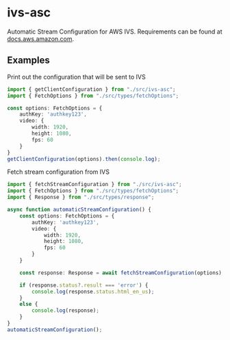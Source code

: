 # ivs-asc
Automatic Stream Configuration for AWS IVS. Requirements can be found at [docs.aws.amazon.com](https://docs.aws.amazon.com/ivs/latest/LowLatencyUserGuide/multitrack-video-sw-integration.html#multitrack-video-sw-integration-auto-stream).

## Examples
Print out the configuration that will be sent to IVS
```ts
import { getClientConfiguration } from "./src/ivs-asc";
import { FetchOptions } from "./src/types/fetchOptions";

const options: FetchOptions = {
    authKey: 'authkey123',
    video: {
        width: 1920,
        height: 1080,
        fps: 60
    }
}
getClientConfiguration(options).then(console.log);
```

Fetch stream configuration from IVS
```ts
import { fetchStreamConfiguration } from "./src/ivs-asc";
import { FetchOptions } from "./src/types/fetchOptions";
import { Response } from "./src/types/response";

async function automaticStreamConfiguration() {
    const options: FetchOptions = {
        authKey: 'authkey123',
        video: {
            width: 1920,
            height: 1080,
            fps: 60
        }
    }

    const response: Response = await fetchStreamConfiguration(options);

    if (response.status?.result === 'error') {
        console.log(response.status.html_en_us);
    }
    else {
        console.log(response);
    }
}
automaticStreamConfiguration();
```